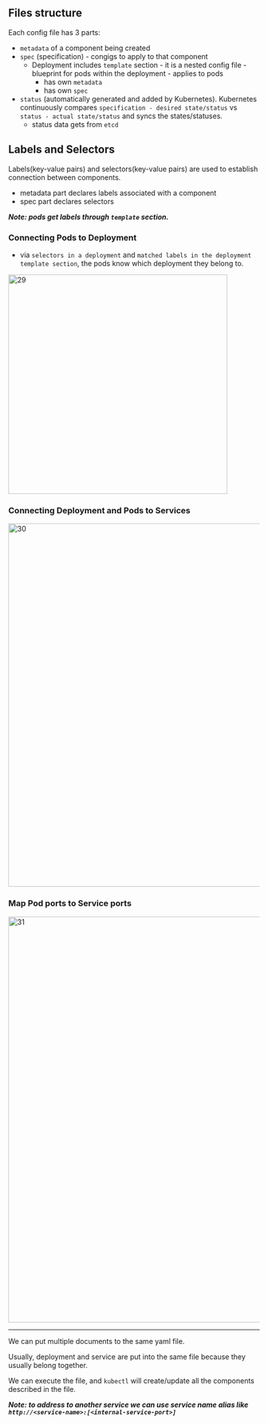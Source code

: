 ## Files structure

Each config file has 3 parts:
- `metadata` of a component being created
- `spec` (specification) - congigs to apply to that component
  - Deployment includes `template` section - it is a nested config file - blueprint for pods within the deployment - applies to pods
    - has own `metadata`
    - has own `spec`
- `status` (automatically generated and added by Kubernetes). Kubernetes continuously compares `specification - desired state/status` vs `status - actual state/status` and syncs the states/statuses.
  - status data gets from `etcd`

## Labels and Selectors

Labels(key-value pairs) and selectors(key-value pairs) are used to establish connection between components.

- metadata part declares labels associated with a component
- spec part declares selectors

***Note: pods get labels through `template` section.***

### Connecting Pods to Deployment

- via `selectors in a deployment` and `matched labels in the deployment template section`, the pods know which deployment they belong to.

<img width="439" alt="29" src="https://github.com/user-attachments/assets/286a8d6d-cd1f-47d0-a809-fd81058dc9d0">

### Connecting Deployment and Pods to Services

<img width="727" alt="30" src="https://github.com/user-attachments/assets/ec6dfab1-2008-4294-95ae-fcc1868cc30d">

### Map Pod ports to Service ports

<img width="812" alt="31" src="https://github.com/user-attachments/assets/69869816-c2a9-4b93-9e4a-75d5b8977254">

*****

We can put multiple documents to the same yaml file.

Usually, deployment and service are put into the same file because they usually belong together.

We can execute the file, and `kubectl` will create/update all the components described in the file.

***Note: to address to another service we can use service name alias like `http://<service-name>:[<internal-service-port>]`***

